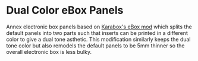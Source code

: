 # Dual Color eBox Panels

Annex electronic box panels based on [Karabox's eBox mod](https://github.com/karabox/MISC/tree/main/Annex%20Mods/K3%20eBox%20mod) which splits the default panels into two parts such that inserts can be printed in a different color to give a dual tone asthetic. This modification similarly keeps the dual tone color but also remodels the default panels to be 5mm thinner so the overall electronic box is less bulky.